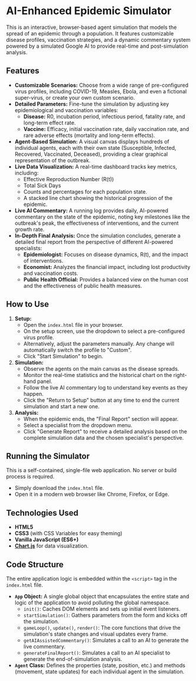 # AI-Enhanced Epidemic Simulator

This is an interactive, browser-based agent simulation that models the spread of an epidemic through a population. It features customizable disease profiles, vaccination strategies, and a dynamic commentary system powered by a simulated Google AI to provide real-time and post-simulation analysis.

## Features

* **Customizable Scenarios:** Choose from a wide range of pre-configured virus profiles, including COVID-19, Measles, Ebola, and even a fictional super-virus, or create your own custom scenario.
* **Detailed Parameters:** Fine-tune the simulation by adjusting key epidemiological and vaccination variables:
    * **Disease:** R0, incubation period, infectious period, fatality rate, and long-term effect rate.
    * **Vaccine:** Efficacy, initial vaccination rate, daily vaccination rate, and rare adverse effects (mortality and long-term effects).
* **Agent-Based Simulation:** A visual canvas displays hundreds of individual agents, each with their own state (Susceptible, Infected, Recovered, Vaccinated, Deceased), providing a clear graphical representation of the outbreak.
* **Live Data Visualization:** A real-time dashboard tracks key metrics, including:
    * Effective Reproduction Number (R(t))
    * Total Sick Days
    * Counts and percentages for each population state.
    * A stacked line chart showing the historical progression of the epidemic.
* **Live AI Commentary:** A running log provides daily, AI-powered commentary on the state of the epidemic, noting key milestones like the outbreak's peak, the effectiveness of interventions, and the current growth rate.
* **In-Depth Final Analysis:** Once the simulation concludes, generate a detailed final report from the perspective of different AI-powered specialists:
    * **Epidemiologist:** Focuses on disease dynamics, R(t), and the impact of interventions.
    * **Economist:** Analyzes the financial impact, including lost productivity and vaccination costs.
    * **Public Health Official:** Provides a balanced view on the human cost and the effectiveness of public health measures.

## How to Use

1.  **Setup:**
    * Open the `index.html` file in your browser.
    * On the setup screen, use the dropdown to select a pre-configured virus profile.
    * Alternatively, adjust the parameters manually. Any change will automatically switch the profile to "Custom".
    * Click "Start Simulation" to begin.
2.  **Simulation:**
    * Observe the agents on the main canvas as the disease spreads.
    * Monitor the real-time statistics and the historical chart on the right-hand panel.
    * Follow the live AI commentary log to understand key events as they happen.
    * Click the "Return to Setup" button at any time to end the current simulation and start a new one.
3.  **Analysis:**
    * When the epidemic ends, the "Final Report" section will appear.
    * Select a specialist from the dropdown menu.
    * Click "Generate Report" to receive a detailed analysis based on the complete simulation data and the chosen specialist's perspective.

## Running the Simulator

This is a self-contained, single-file web application. No server or build process is required.

* Simply download the `index.html` file.
* Open it in a modern web browser like Chrome, Firefox, or Edge.

## Technologies Used

* **HTML5**
* **CSS3** (with CSS Variables for easy theming)
* **Vanilla JavaScript (ES6+)**
* [**Chart.js**](https://www.chartjs.org/) for data visualization.

## Code Structure

The entire application logic is embedded within the `<script>` tag in the `index.html` file.

* **`App` Object:** A single global object that encapsulates the entire state and logic of the application to avoid polluting the global namespace.
    * `init()`: Caches DOM elements and sets up initial event listeners.
    * `startSimulation()`: Gathers parameters from the form and kicks off the simulation.
    * `gameLoop()`, `update()`, `render()`: The core functions that drive the simulation's state changes and visual updates every frame.
    * `getAIAssistedCommentary()`: Simulates a call to an AI to generate the live commentary.
    * `generateFinalReport()`: Simulates a call to an AI specialist to generate the end-of-simulation analysis.
* **`Agent` Class:** Defines the properties (state, position, etc.) and methods (movement, state updates) for each individual agent in the simulation.
